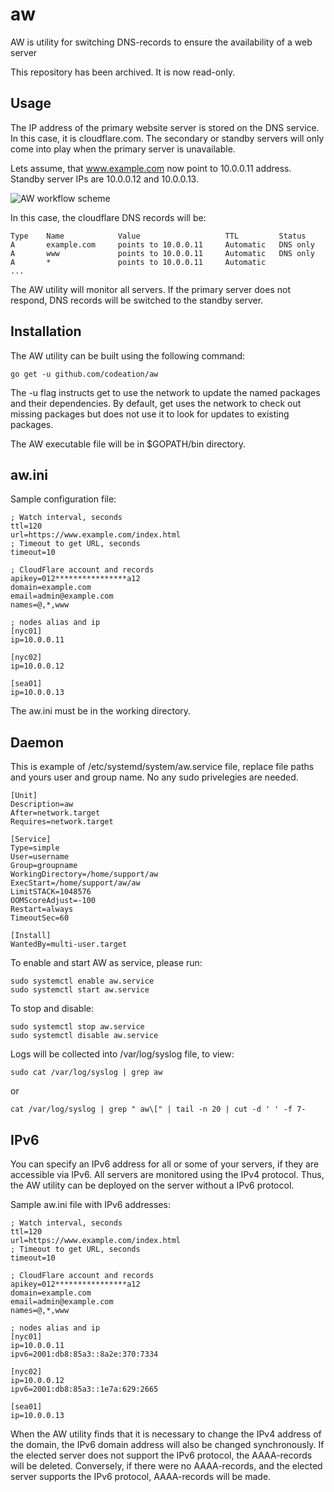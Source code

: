 # aw

AW is utility for switching DNS-records to ensure the availability of a web server

This repository has been archived. It is now read-only. 

## Usage

The IP address of the primary website server is stored on the DNS service. In this case, it is cloudflare.com.
The secondary or standby servers will only come into play when the primary server is unavailable.

Lets assume, that www.example.com now point to 10.0.0.11 address.
Standby server IPs are 10.0.0.12 and 10.0.0.13.

![AW workflow scheme](https://codeation.github.io/images/aw_scheme.png)

In this case, the cloudflare DNS records will be:

```
Type    Name            Value                   TTL         Status
A       example.com     points to 10.0.0.11     Automatic   DNS only
A       www             points to 10.0.0.11     Automatic   DNS only
A       *               points to 10.0.0.11     Automatic
...
```

The AW utility will monitor all servers.
If the primary server does not respond, DNS records will be switched to the standby server.

## Installation

The AW utility can be built using the following command:

```
go get -u github.com/codeation/aw
```

The -u flag instructs get to use the network to update the named packages and their dependencies.
By default, get uses the network to check out missing packages but does not use it to look for updates
to existing packages.

The AW executable file will be in $GOPATH/bin directory.

## aw.ini

Sample configuration file:

```
; Watch interval, seconds
ttl=120
url=https://www.example.com/index.html
; Timeout to get URL, seconds
timeout=10

; CloudFlare account and records
apikey=012****************a12
domain=example.com
email=admin@example.com
names=@,*,www

; nodes alias and ip
[nyc01]
ip=10.0.0.11

[nyc02]
ip=10.0.0.12

[sea01]
ip=10.0.0.13
```

The aw.ini must be in the working directory.

## Daemon

This is example of /etc/systemd/system/aw.service file, replace file paths and yours user and group name.
No any sudo privelegies are needed.

```
[Unit]
Description=aw
After=network.target
Requires=network.target

[Service]
Type=simple
User=username
Group=groupname
WorkingDirectory=/home/support/aw
ExecStart=/home/support/aw/aw
LimitSTACK=1048576
OOMScoreAdjust=-100
Restart=always
TimeoutSec=60

[Install]
WantedBy=multi-user.target
```

To enable and start AW as service, please run:

```
sudo systemctl enable aw.service
sudo systemctl start aw.service
```

To stop and disable:

```
sudo systemctl stop aw.service
sudo systemctl disable aw.service
```

Logs will be collected into /var/log/syslog file, to view:

```
sudo cat /var/log/syslog | grep aw
```

or

```
cat /var/log/syslog | grep " aw\[" | tail -n 20 | cut -d ' ' -f 7-
```

## IPv6

You can specify an IPv6 address for all or some of your servers, if they are accessible via IPv6.
All servers are monitored using the IPv4 protocol.
Thus, the AW utility can be deployed on the server without a IPv6 protocol.

Sample aw.ini file with IPv6 addresses:

```
; Watch interval, seconds
ttl=120
url=https://www.example.com/index.html
; Timeout to get URL, seconds
timeout=10

; CloudFlare account and records
apikey=012****************a12
domain=example.com
email=admin@example.com
names=@,*,www

; nodes alias and ip
[nyc01]
ip=10.0.0.11
ipv6=2001:db8:85a3::8a2e:370:7334

[nyc02]
ip=10.0.0.12
ipv6=2001:db8:85a3::1e7a:629:2665

[sea01]
ip=10.0.0.13
```

When the AW utility finds that it is necessary to change the IPv4 address of the domain,
the IPv6 domain address will also be changed synchronously.
If the elected server does not support the IPv6 protocol, the AAAA-records will be deleted.
Conversely, if there were no AAAA-records, and the elected server supports the IPv6 protocol,
AAAA-records will be made.

